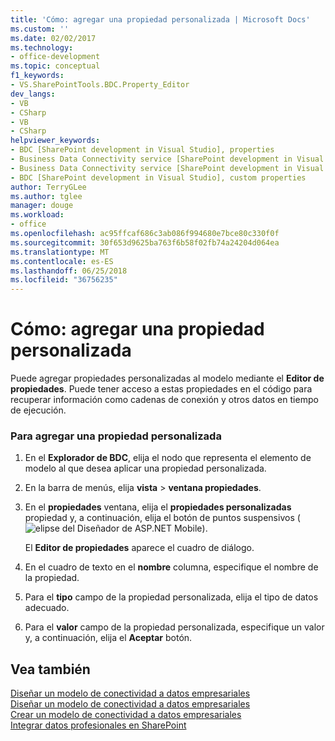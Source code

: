 ```yaml
---
title: 'Cómo: agregar una propiedad personalizada | Microsoft Docs'
ms.custom: ''
ms.date: 02/02/2017
ms.technology:
- office-development
ms.topic: conceptual
f1_keywords:
- VS.SharePointTools.BDC.Property_Editor
dev_langs:
- VB
- CSharp
- VB
- CSharp
helpviewer_keywords:
- BDC [SharePoint development in Visual Studio], properties
- Business Data Connectivity service [SharePoint development in Visual Studio], properties
- Business Data Connectivity service [SharePoint development in Visual Studio], custom properties
- BDC [SharePoint development in Visual Studio], custom properties
author: TerryGLee
ms.author: tglee
manager: douge
ms.workload:
- office
ms.openlocfilehash: ac95ffcaf686c3ab086f994680e7bce80c330f0f
ms.sourcegitcommit: 30f653d9625ba763f6b58f02fb74a24204d064ea
ms.translationtype: MT
ms.contentlocale: es-ES
ms.lasthandoff: 06/25/2018
ms.locfileid: "36756235"
---
```

# <a name="how-to-add-a-custom-property"></a>Cómo: agregar una propiedad personalizada
  Puede agregar propiedades personalizadas al modelo mediante el **Editor de propiedades**. Puede tener acceso a estas propiedades en el código para recuperar información como cadenas de conexión y otros datos en tiempo de ejecución.  
  
### <a name="to-add-a-custom-property"></a>Para agregar una propiedad personalizada  
  
1.  En el **Explorador de BDC**, elija el nodo que representa el elemento de modelo al que desea aplicar una propiedad personalizada.  
  
2.  En la barra de menús, elija **vista** > **ventana propiedades**.  
  
3.  En el **propiedades** ventana, elija el **propiedades personalizadas** propiedad y, a continuación, elija el botón de puntos suspensivos (![elipse del Diseñador de ASP.NET Mobile](../sharepoint/media/mwellipsis.gif "ASP. Elipse del Diseñador de NET Mobile")).  
  
     El **Editor de propiedades** aparece el cuadro de diálogo.  
  
4.  En el cuadro de texto en el **nombre** columna, especifique el nombre de la propiedad.  
  
5.  Para el **tipo** campo de la propiedad personalizada, elija el tipo de datos adecuado.  
  
6.  Para el **valor** campo de la propiedad personalizada, especifique un valor y, a continuación, elija el **Aceptar** botón.  
  
## <a name="see-also"></a>Vea también
 [Diseñar un modelo de conectividad a datos empresariales](../sharepoint/designing-a-business-data-connectivity-model.md)   
 [Diseñar un modelo de conectividad a datos empresariales](../sharepoint/designing-a-business-data-connectivity-model.md)   
 [Crear un modelo de conectividad a datos empresariales](../sharepoint/creating-a-business-data-connectivity-model.md)   
 [Integrar datos profesionales en SharePoint](../sharepoint/integrating-business-data-into-sharepoint.md)  
  
  
